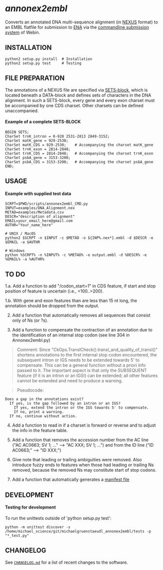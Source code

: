 *annonex2embl*
==============

Converts an annotated DNA multi-sequence alignment (in [NEXUS](http://wiki.christophchamp.com/index.php?title=NEXUS_file_format) format) to an EMBL flatfile for submission to [ENA](http://www.ebi.ac.uk/ena) via the [commandline submission system](https://ena-docs.readthedocs.io/en/latest/cli_05.html) of Webin.


## INSTALLATION
```
python2 setup.py install  # Installation
python2 setup.py test     # Testing
```

## FILE PREPARATION
The annotations of a NEXUS file are specified via [SETS-block](http://hydrodictyon.eeb.uconn.edu/eebedia/index.php/Phylogenetics:_NEXUS_Format), which is located beneath a DATA-block and defines sets of characters in the DNA alignment. In such a SETS-block, every gene and every exon charset must be accompanied by one CDS charset. Other charsets can be defined unaccompanied.
#### Example of a complete SETS-BLOCK
```
BEGIN SETS;
CharSet trnK_intron = 0-928 2531-2813 2849-3152;
CharSet matK_gene = 929-2530;
CharSet matK_CDS = 929-2530;    # Accompanying the charset matK_gene
CharSet trnK_exon = 2814-2848;
CharSet trnK_CDS = 2814-2848;   # Accompanying the charset trnK_exon
CharSet psbA_gene = 3153-3200;
CharSet psbA_CDS = 3153-3200;   # Accompanying the charset psbA_gene
END;
```

## USAGE
#### Example with supplied test data
```
SCRPT=$PWD/scripts/annonex2embl_CMD.py
INPUT=examples/DNA_Alignment.nex
METAD=examples/Metadata.csv
DESCR="description of alignment"
EMAIL=your_email_here@gmail.com
AUTHR="Your_name_here"

# UNIX / MacOS
python2 $SCRPT -n $INPUT -c $METAD -o ${INP%.nex*}.embl -d $DESCR -e $EMAIL -a $AUTHR

# Windows
python %SCRPT% -n %INPUT% -c %METAD% -o output.embl -d %DESCR% -e %EMAIL% -a %AUTHR%
```

## TO DO
1.a. Add a function to add "/codon_start=1" in CDS feature, if start and stop position of feature is uncertain (i.e., <100..>200).

1.b. With gene and exon features than are less than 15 nt long, the annotation should be dropped from the output.

2. Add a function that automatically removes all sequences that consist only of Ns (or ?s).

3. Add a function to compensate the contraction of an annotation due to the identification of an internal stop codon (see line 304 in Annonex2embl.py)

> Comment: Since "CkOps.TranslCheck().transl_and_quality_of_transl()" shortens annotations to the first internal stop codon encountered, the subsequent intron or IGS needs to be extended towards 5' to compensate. This can be a general function without a priori info passed to it. The important aspect is that only the SUBSEQUENT feature (if it is an intron or an IGS!) can be extended; all other features cannot be extended and need to produce a warning.

> Pseudocode:
```
Does a gap in the annotations exist?
  If yes, is the gap followed by an intron or an IGS?
    If yes, extend the intron or the IGS towards 5' to compensate.
    If no, print a warning.
  If no, continue without action.
```

4. Add a function to read in if a charset is forward or reverse and to adjust the info in the feature table.

5. Add a function that removes the accession number from the AC line ("AC   AC0663; SV 1; ..." --> "AC   XXX; SV 1; ...") and from the ID line ("ID   AC0663;" --> "ID   XXX;")

6. Give note that leading or trailing ambiguities were removed. Also introduce fuzzy ends to features when those had leading or trailing Ns removed, because the removed Ns may constitute start of stop codons.

7. Add a function that automatically generates a [manifest file](https://ena-docs.readthedocs.io/en/latest/cli_01.html#manifest-file-types)


<!---
NOT NECCESARY AT THIS POINT
#### 0. Implement improvements of argparser (scripts/annonex2embl_CMD.py)
* Currently, the "required" and "optional" parameters are not displayed currently when calling scripts/annonex2embl_CMD.py. It incorrectly says "optional parameters" for all.
* Currently, --taxcheck requires "True" of "False" as parameters; how can I use it such that only the presence of --taxcheck indicates "True", whereas its abscence indicates "False"?
#### 0. Write GUI with similar to GUI of EMBL2checklists
--->

<!---
* NO LONGER NECESSARY: 0. Add a function that (a) reads and parses a bibtex file, extracts the citation info as well as the submitter references as from that file, and write the correctly formatted string-lines into the EMBL output file during post-processing.
--->


## DEVELOPMENT
#### Testing for development
To run the unittests outside of 'python setup.py test':
```
python -m unittest discover -s /home/michael_science/git/michaelgruenstaeudl_annonex2embl/tests -p "*_test.py"
```

## CHANGELOG
See [`CHANGELOG.md`](CHANGELOG.md) for a list of recent changes to the software.

